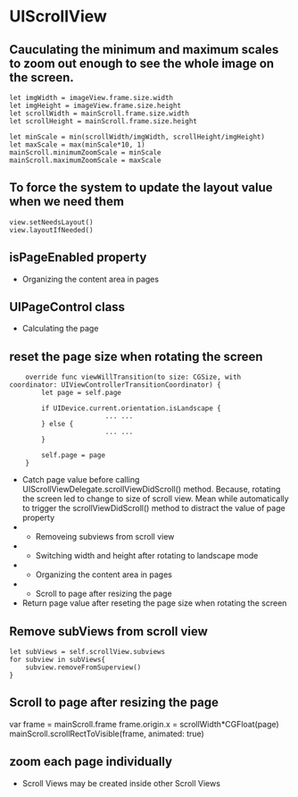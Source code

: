 # UIScrollView

## Cauculating the minimum and maximum scales to zoom out enough to see the whole image on the screen.
    let imgWidth = imageView.frame.size.width
    let imgHeight = imageView.frame.size.height
    let scrollWidth = mainScroll.frame.size.width
    let scrollHeight = mainScroll.frame.size.height

    let minScale = min(scrollWidth/imgWidth, scrollHeight/imgHeight)
    let maxScale = max(minScale*10, 1)
    mainScroll.minimumZoomScale = minScale
    mainScroll.maximumZoomScale = maxScale

## To force the system to update the layout value when we need them
    view.setNeedsLayout()
    view.layoutIfNeeded()

## isPageEnabled property
- Organizing the content area in pages
    
## UIPageControl class
- Calculating the page

## reset the page size when rotating the screen
        override func viewWillTransition(to size: CGSize, with coordinator: UIViewControllerTransitionCoordinator) {
            let page = self.page
            
            if UIDevice.current.orientation.isLandscape {
                            ... ...
            } else {
                            ... ...
            }
            
            self.page = page
        }

- Catch page value before calling UIScrollViewDelegate.scrollViewDidScroll() method. Because, rotating the screen led to change to size of scroll view. Mean while automatically to trigger the scrollViewDidScroll() method to distract the value of page property
- - Removeing subviews from scroll view
- - Switching width and height after rotating to landscape mode
- - Organizing the content area in pages
- - Scroll to page after resizing the page
- Return page value after reseting the page size when rotating the screen

## Remove subViews from scroll view
    let subViews = self.scrollView.subviews
    for subview in subViews{
        subview.removeFromSuperview()
    }

## Scroll to page after resizing the page
var frame = mainScroll.frame
frame.origin.x = scrollWidth*CGFloat(page)
mainScroll.scrollRectToVisible(frame, animated: true)

## zoom each page individually
- Scroll Views may be created inside other Scroll Views



